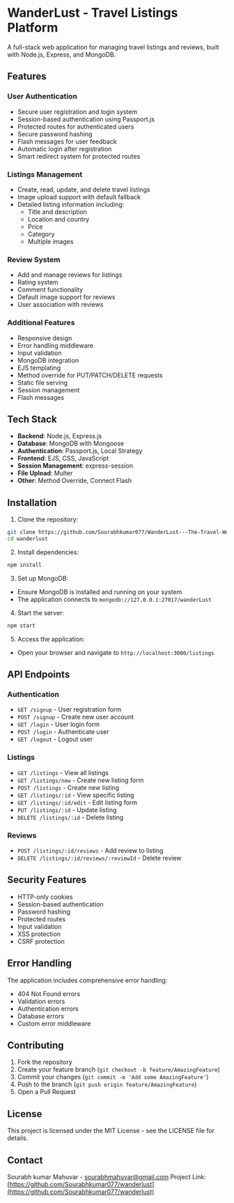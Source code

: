 # WanderLust - Travel Listings Platform

A full-stack web application for managing travel listings and reviews, built with Node.js, Express, and MongoDB.

## Features

### User Authentication
- Secure user registration and login system
- Session-based authentication using Passport.js
- Protected routes for authenticated users
- Secure password hashing
- Flash messages for user feedback
- Automatic login after registration
- Smart redirect system for protected routes

### Listings Management
- Create, read, update, and delete travel listings
- Image upload support with default fallback
- Detailed listing information including:
  - Title and description
  - Location and country
  - Price
  - Category
  - Multiple images

### Review System
- Add and manage reviews for listings
- Rating system
- Comment functionality
- Default image support for reviews
- User association with reviews

### Additional Features
- Responsive design
- Error handling middleware
- Input validation
- MongoDB integration
- EJS templating
- Method override for PUT/PATCH/DELETE requests
- Static file serving
- Session management
- Flash messages

## Tech Stack

- **Backend**: Node.js, Express.js
- **Database**: MongoDB with Mongoose
- **Authentication**: Passport.js, Local Strategy
- **Frontend**: EJS, CSS, JavaScript
- **Session Management**: express-session
- **File Upload**: Multer
- **Other**: Method Override, Connect Flash

## Installation

1. Clone the repository:
```bash
git clone https://github.com/Sourabhkumar077/WanderLust---The-Travel-Website.git
cd wanderlust
```

2. Install dependencies:
```bash
npm install
```

3. Set up MongoDB:
- Ensure MongoDB is installed and running on your system
- The application connects to `mongodb://127.0.0.1:27017/wanderLust`

4. Start the server:
```bash
npm start
```

5. Access the application:
- Open your browser and navigate to `http://localhost:3000/listings`

## API Endpoints

### Authentication
- `GET /signup` - User registration form
- `POST /signup` - Create new user account
- `GET /login` - User login form
- `POST /login` - Authenticate user
- `GET /logout` - Logout user

### Listings
- `GET /listings` - View all listings
- `GET /listings/new` - Create new listing form
- `POST /listings` - Create new listing
- `GET /listings/:id` - View specific listing
- `GET /listings/:id/edit` - Edit listing form
- `PUT /listings/:id` - Update listing
- `DELETE /listings/:id` - Delete listing

### Reviews
- `POST /listings/:id/reviews` - Add review to listing
- `DELETE /listings/:id/reviews/:reviewId` - Delete review

## Security Features

- HTTP-only cookies
- Session-based authentication
- Password hashing
- Protected routes
- Input validation
- XSS protection
- CSRF protection

## Error Handling

The application includes comprehensive error handling:
- 404 Not Found errors
- Validation errors
- Authentication errors
- Database errors
- Custom error middleware

## Contributing

1. Fork the repository
2. Create your feature branch (`git checkout -b feature/AmazingFeature`)
3. Commit your changes (`git commit -m 'Add some AmazingFeature'`)
4. Push to the branch (`git push origin feature/AmazingFeature`)
5. Open a Pull Request

## License

This project is licensed under the MIT License - see the LICENSE file for details.

## Contact

Sourabh kumar Mahuvar - sourabhmahuvar@gmail.com
Project Link: [https://github.com/Sourabhkumar077/wanderlust](https://github.com/Sourabhkumar077/wanderlust) 
